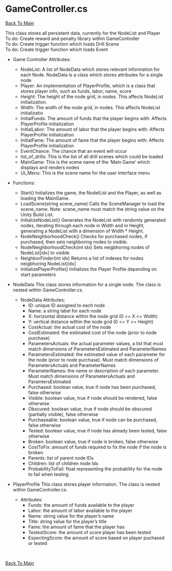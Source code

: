# GameController.cs
[Back To Main](/README.md)

This class stores all persistent data, currently for the NodeList and Player </br>
To do: Create reward and penalty library within GameController </br>
To do: Create trigger function which loads Drill Scene </br>
To do: Create trigger function which loads Event</br>

* Game Controller Attributes:
  * NodeList: A list of NodeData which stores relevant information for each Node. NodeData is a class which stores attributes for a single node
  * Player: An implementation of PlayerProfile, which is a class that stores player info, such as funds, labor, name, score
  * Height: The height of the node grid, in nodes. This affects NodeList initialization.
  * Width: The width of the node grid, in nodes. This affects NodeList initializatio
  * InitialFunds: The amount of funds that the player begins with: Affects PlayerProfile initialization
  * InitialLabor: The amount of labor that the player begins with: Affects PlayerProfile initialization
  * InitialFame: The amount of fame that the player begins with: Affects PlayerProfile initialization
  * EventChance: The chance that an event will occur
  * list_of_drills: This is the list of all drill scenes which could be loaded
  * MainGame: This is the scene name of the ‘Main Game’ which displays and renders nodes
  * UI_Menu: This is the scene name for the user interface menu

* Functions:
  * Start()
  Initializes the game, the NodelList and the Player, as well as loading the MainGame.
  * LoadScene(string scene_name)
  Calls the SceneManager to load the scene_name. Note: scene_name must match the string value on the Unity Build List.
  * InitializeNodeList()
  Generates the NodeList with randomly generated nodes, iterating through each node in Width and in Height, generating a NodeList with a dimension of Width * Height.
  * NodeNeighborhoodCheck()
  Checks for purchased nodes, if purchased, then sets neighboring nodes to visible.
  * NodeNeighborhoodCheck(int idx)
  Sets neigbhoring nodes of NodeList[idx] to visible.
  * NeighborFinder(int idx)
  Returns a list of indexes for nodes neigbhoring NodeList[idx]
  * InitializePlayerProfile()
  Initializes the Player Profile depending on start parameters

* NodeData
This class stores information for a single node. The class is nested within GameController.cs.
  * NodeData Attributes:
    * ID: unique ID assigned to each node
    * Name: a string label for each node
    * X: horizontal distance within the node grid (0 <= X <= Width)
    * Y: vertical distance within the node grid (0 <= Y <= Height)
    * CostActual: the actual cost of the node
    * CostEstimated: the estimated cost of the node (prior to node purchase)
    * ParametersActuals: the actual parameter values, a list that must match dimensions of ParametersEstimated and ParameterNames
    * ParametersEstimated: the estimated value of each parameter for the node (prior to node purchase). Must match dimensions of ParametersActuals and ParameterNames
    * ParameterNames: the name or description of each parameter. Must match dimensions of ParametersActuals and ParamtersEstimated
    * Purchased: boolean value, true if node has been purchased, false otherwise
    * Visible: boolean value, true if node should be rendered, false otherwise
    * Obscured: boolean value, true if node should be obscured (partially visible), false otherwise
    * Purchaseable: boolean value, true if node can be purchased, false otherwise
    * Tested: boolean value, true if node has already been tested, false otherwise
    * Broken: boolean value, true if node is broken, false otherwise
    * CostToFix: amount of funds required to fix the node if the node is broken
    * Parents: list of parent node IDs
    * Children: list of children node Ids
    * ProbabilityToFail: float representing the probability for the node to fail when testing

* PlayerProfile
This class stores player information. The class is nested within GameController.cs.
  * Attributes:
    * Funds: the amount of funds available to the player
    * Labor: the amount of labor available to the player
    * Name: string value for the player’s name
    * Title: string value for the player’s title
    * Fame: the amount of fame that the player has
    * TestestScore: the amount of score player has been tested
    * ExpectingScore: the amount of score based on player puchased or tested

</br>

[Back To Main](/README.md)
